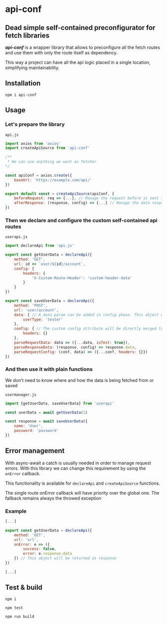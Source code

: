 # api-conf

## Dead simple self-contained preconfigurator for fetch libraries

___api-conf___ is a wrapper library that allows to preconfigure all the fetch routes and use them with only the route itself as dependency.

This way a project can have all the api logic placed in a single location, simplifying maintainability.

## Installation

```
npm i api-conf
```

## Usage

### Let's prepare the library

`api.js`
```javascript
import axios from 'axios'
import createApiSource from 'api-conf'

/**
 * We can use anything we want as fetcher
*/

const apiConf = axios.create({
    baseUrl: 'https://example.com/api/'
})

export default const = createApiSource(apiConf, {
    beforeRequest: req => {...}, // Manage the request before is sent to fetcher (ex. axios)
    afterResponse: (response, config) => {...} // Manage the data response before is sent back to you
})
```

### Then we declare and configure the custom self-contained api routes

`userapi.js`
```javascript
import declareApi from 'api.js'

export const getUserData = declareApi({
    method: 'GET',
    url: id => `user/${id}/account`,
    config: {
        headers: {
            'X-Custom-Route-Header': 'custom-header-data'
        }
    }
})

export const saveUserData = declareApi({
    method: 'POST',
    url: 'user/account',
    data: { // A data param can be added in config phase. This object will be merged automatically with the one passed on request
        userType: 'tester'
    },
    config: { // The custom config attribute will be directly merged to fetcher config, so it supports all the fetcher (ex. axios) params
        headers: {}
    },
    parseRequestData: data => ({...data, isTest: true}),
    parseResponseData: (response, config) => response.data,
    parseRequestConfig: (conf, data) => ({...conf, headers: {}})
})
```

### And then use it with plain functions
We don't need to know where and how the data is being fetched from or saved

`usermanager.js`
```javascript
import {getUserData, saveUserData} from 'userapi'

const userData = await getUserData(1)

const response = await saveUserData({
    name: 'User',
    password: 'password'
})

```

## Error management

With async-await a catch is usually needed in order to manage request errors. With this library we can change this requirement by using the `onError` callback.

This functionality is available for `declareApi` and `createApiSource` functions.

The single route onError callback will have priority over the global one.
The fallback remains always the throwed exception 

### Example

```javascript
[...]

export const getUserData = declareApi({
    method: 'GET',
    url: 'url',
    onError: e => ({
        success: false,
        error: e.response.data
    }) // This object will be returned as response
})

[...]
```

## Test & build

```
npm i

npm test

npm run build
```
